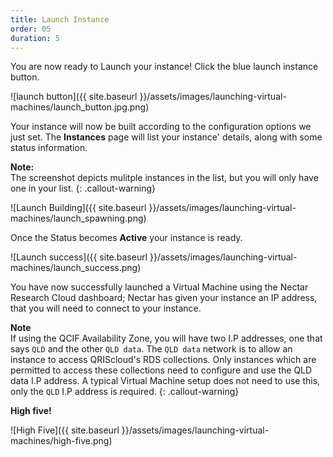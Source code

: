 ```yaml
---
title: Launch Instance
order: 05
duration: 5
---
```


You are now ready to Launch your instance! Click the blue launch instance button.

![launch button]({{ site.baseurl }}/assets/images/launching-virtual-machines/launch_button.jpg.png)

Your instance will now be built according to the configuration options we just set. The **Instances** page will list your instance' details, along with some status information.

**Note:**  
The screenshot depicts mulitple instances in the list, but you will only have one in your list.
{: .callout-warning}

![Launch Building]({{ site.baseurl }}/assets/images/launching-virtual-machines/launch_spawning.png)



Once the Status becomes **Active** your instance is ready.

![Launch success]({{ site.baseurl }}/assets/images/launching-virtual-machines/launch_success.png)



You have now successfully launched a Virtual Machine using the Nectar Research Cloud dashboard; Nectar has given your instance an IP address, that you will need to connect to your instance.

**Note**  
If using the QCIF Availability Zone, you will have two I.P addresses, one that says `QLD` and the other `QLD data`. The `QLD data` network is to allow an instance to access QRIScloud's RDS collections. Only instances which are permitted to access these collections need to configure and use the QLD data I.P address. A typical Virtual Machine setup does not need to use this, only the `QLD` I.P address is required.
{: .callout-warning}

**High five!**

![High Five]({{ site.baseurl }}/assets/images/launching-virtual-machines/high-five.png)


